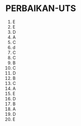 # PERBAIKAN-UTS
1. E 
2. E
3. D
4. A
5. C
6. d
7. C
8. C
9. B
10. C
11. D
12. B
13. C
14. A
15. E
16. D
17. B
18. A
19. D
20. E
